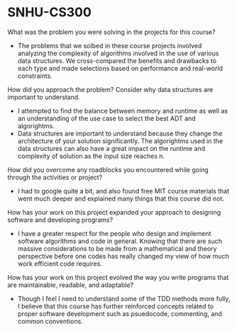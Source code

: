# SNHU-CS300


What was the problem you were solving in the projects for this course?
- The problems that we solbed in these course projects involved analyzing the complexity of algorithms involved in the use of various data structures. We cross-compared the benefits and drawbacks to each type and made selections based on performance and real-world constraints.

How did you approach the problem? Consider why data structures are important to understand.
- I attempted to find the balance between memory and runtime as well as an understanding of the use case to select the best ADT and algorightms.
- Data structures are important to understand because they change the architecture of your solution significantly. The algorightms used in the data structures can also have a great impact on the runtime and complexity of solution as the input size reaches n.

How did you overcome any roadblocks you encountered while going through the activities or project?
- I had to google quite a bit, and also found free MIT course materials that went much deeper and explained many things that this course did not.

How has your work on this project expanded your approach to designing software and developing programs?
- I have a greater respect for the people who design and implement software algorithms and code in general. Knowing that there are such massive considerations to be made from a mathematical and theory perspective before one codes has really changed my view of how much work efficient code requires.

How has your work on this project evolved the way you write programs that are maintainable, readable, and adaptable?
- Though I feel I need to understand some of the TDD methods more fully, I believe that this course has further reinforced concepts related to proper software development such as psuedocode, commenting, and common conventions.
